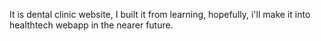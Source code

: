 It is dental clinic website, I built it from learning, hopefully, i'll make it into healthtech webapp in the nearer future.
